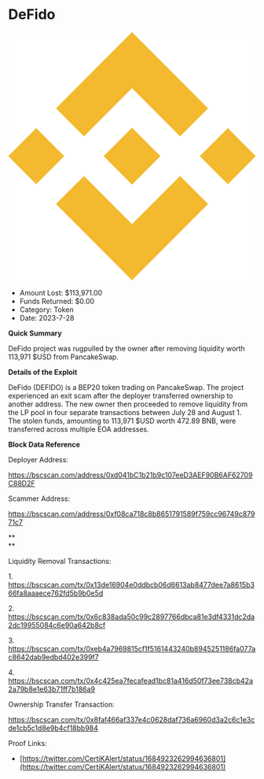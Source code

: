 # DeFido
![DeFido](/rektimages/DeFido-Rugpull.png)
- Amount Lost: $113,971.00
- Funds Returned: $0.00
- Category: Token
- Date: 2023-7-28

**Quick Summary**

DeFido project was rugpulled by the owner after removing liquidity worth 113,971 $USD from PancakeSwap.

  


 **Details of the Exploit**

DeFido (DEFIDO) is a BEP20 token trading on PancakeSwap. The project experienced an exit scam after the deployer transferred ownership to another address. The new owner then proceeded to remove liquidity from the LP pool in four separate transactions between July 28 and August 1. The stolen funds, amounting to 113,971 $USD worth 472.89 BNB, were transferred across multiple EOA addresses.

  


 **Block Data Reference**

Deployer Address:

https://bscscan.com/address/0xd041bC1b21b9c107eeD3AEF90B6AF62709C88D2F

  


Scammer Address:

https://bscscan.com/address/0xf08ca718c8b8651791589f759cc96749c87971c7

 **  
**

Liquidity Removal Transactions:

1\. https://bscscan.com/tx/0x13de16904e0ddbcb06d6613ab8477dee7a8615b366fa8aaaece762fd5b9b0e5d

2\. https://bscscan.com/tx/0x6c838ada50c99c2897766dbca81e3df4331dc2da2dc19955084c6e90a642b8cf

3\. https://bscscan.com/tx/0xeb4a7969815cf1f5161443240b8945251186fa077ac8642dab9edbd402e399f7

4\. https://bscscan.com/tx/0x4c425ea7fecafead1bc81a416d50f73ee738cb42a2a79b8e1e63b71ff7b186a9

  


Ownership Transfer Transaction:

https://bscscan.com/tx/0x8faf466af337e4c0628daf736a6960d3a2c6c1e3cde1cb5c1d8e9b4cf18bb984


Proof Links:
- [https://twitter.com/CertiKAlert/status/1684923262994636801](https://twitter.com/CertiKAlert/status/1684923262994636801)


